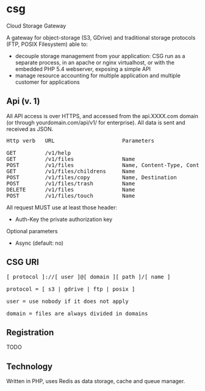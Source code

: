 csg
=====

Cloud Storage Gateway

A gateway for object-storage (S3, GDrive) and traditional storage protocols (FTP, POSIX Filesystem) able to:

 * decouple storage management from your application: CSG run as a separate process, in an apache or nginx virtualhost, or with the embedded PHP 5.4 webserver, exposing a simple API
 * manage resource accounting for multiple application and multiple customer for applications

Api (v. 1)
------------

All API access is over HTTPS, and accessed from the api.XXXX.com domain (or through yourdomain.com/api/v1/ for enterprise). All data is sent and received as JSON.
<pre>
Http verb   URL                     Parameters                

GET         /v1/help
GET         /v1/files               Name
POST        /v1/files               Name, Content-Type, Content-Length
GET         /v1/files/childrens     Name
POST        /v1/files/copy          Name, Destination
POST        /v1/files/trash         Name
DELETE      /v1/files               Name
POST        /v1/files/touch         Name
</pre>
All request MUST use at least those header:

 * Auth-Key    the private authorization key

Optional parameters

 * Async       (default: no)

CSG URI
----------

<pre>
[ protocol ]://[ user ]@[ domain ][ path ]/[ name ]

protocol = [ s3 | gdrive | ftp | posix ]

user = use nobody if it does not apply

domain = files are always divided in domains
</pre>


Registration
------------

TODO

Technology
----------

Written in PHP, uses Redis as data storage, cache and queue manager.

